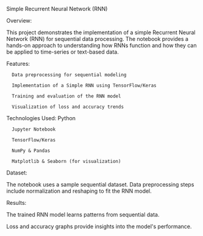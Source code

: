 Simple Recurrent Neural Network (RNN)


Overview:


This project demonstrates the implementation of a simple Recurrent Neural Network (RNN) for sequential data processing. The notebook provides a hands-on approach to understanding how RNNs function and how they can be applied to time-series or text-based data.

Features:


      Data preprocessing for sequential modeling

      Implementation of a Simple RNN using TensorFlow/Keras

      Training and evaluation of the RNN model

      Visualization of loss and accuracy trends



Technologies Used:
      Python

      Jupyter Notebook

      TensorFlow/Keras

      NumPy & Pandas

      Matplotlib & Seaborn (for visualization)



Dataset:


The notebook uses a sample sequential dataset. Data preprocessing steps include normalization and reshaping to fit the RNN model.

Results:


The trained RNN model learns patterns from sequential data.

Loss and accuracy graphs provide insights into the model's performance.
